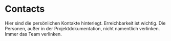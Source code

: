 # Contacts
Hier sind die persönlichen Kontakte hinterlegt.
Erreichbarkeit ist wichtig.
Die Personen, außer in der Projektdokumentation, nicht namentlich verlinken. Immer das Team verlinken.